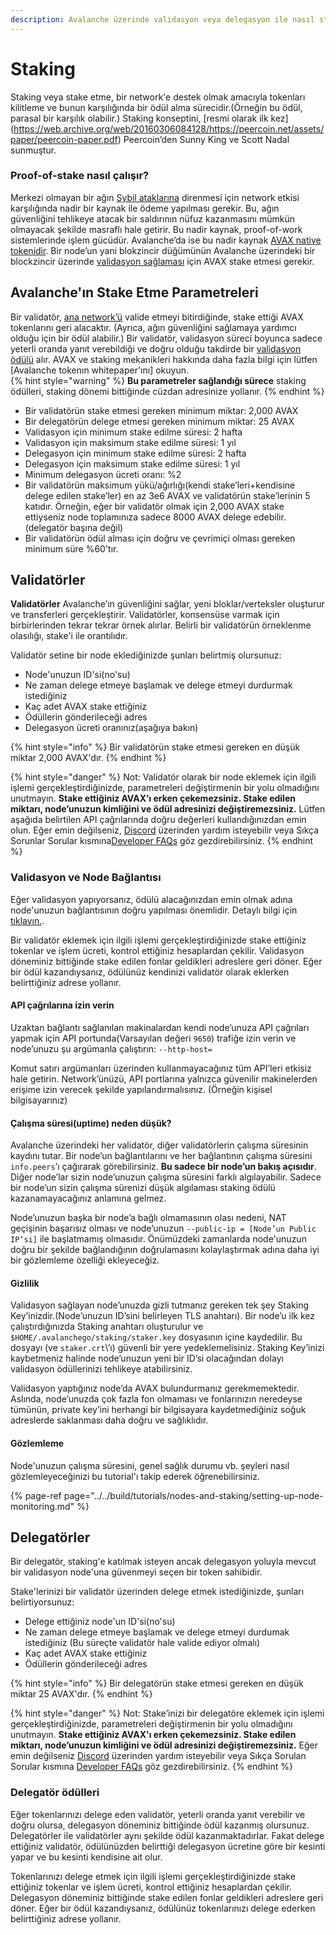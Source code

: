 ```yaml
---
description: Avalanche üzerinde validasyon veya delegasyon ile nasıl stake edeceğinizi öğrenin
---
```


# Staking

Staking veya stake etme, bir network'e destek olmak amacıyla tokenları kilitleme ve bunun karşılığında bir ödül alma sürecidir.\(Örneğin bu ödül, parasal bir karşılık olabilir.\) Staking konseptini, [resmi olarak ilk kez] (https://web.archive.org/web/20160306084128/https://peercoin.net/assets/paper/peercoin-paper.pdf) Peercoin’den Sunny King ve Scott Nadal sunmuştur.

### Proof-of-stake nasıl çalışır?

Merkezi olmayan bir ağın [Sybil ataklarına](https://support.avalabs.org/en/articles/4064853-what-is-a-sybil-attack) direnmesi için network etkisi karşılığında nadir bir kaynak ile ödeme yapılması gerekir. Bu, ağın güvenliğini tehlikeye atacak bir saldırının nüfuz kazanmasını mümkün olmayacak şekilde masraflı hale getirir. Bu nadir kaynak, proof-of-work sistemlerinde işlem gücüdür. Avalanche’da ise bu nadir kaynak [AVAX native tokenidir](../../#avalanche-avax-token). Bir node’un yani blokzincir düğümünün Avalanche üzerindeki bir blockzincir üzerinde [validasyon sağlaması](http://support.avalabs.org/en/articles/4064704-what-is-a-blockchain-validator) için AVAX stake etmesi gerekir.

## Avalanche'ın Stake Etme Parametreleri

Bir validatör, [ana network’ü](http://support.avalabs.org/en/articles/4135650-what-is-the-primary-network) valide etmeyi bitirdiğinde, stake ettiği AVAX tokenlarını geri alacaktır. \(Ayrıca, ağın güvenliğini sağlamaya yardımcı olduğu için bir ödül alabilir.\) Bir validatör, validasyon süreci boyunca sadece yeterli oranda yanıt verebildiği ve doğru olduğu takdirde bir [validasyon ödülü](http://support.avalabs.org/en/articles/4587396-what-are-validator-staking-rewards) alır. AVAX ve staking mekanikleri hakkında daha fazla bilgi için lütfen [Avalanche tokenın whitepaper'ını] okuyun.  
{% hint style="warning" %}
**Bu parametreler sağlandığı sürece** staking ödülleri, staking dönemi bittiğinde cüzdan adresinize yollanır.
{% endhint %}

* Bir validatörün stake etmesi gereken minimum miktar: 2,000 AVAX
* Bir delegatörün delege etmesi gereken minimum miktar: 25 AVAX
* Validasyon için minimum stake edilme süresi: 2 hafta
* Validasyon için maksimum stake edilme süresi: 1 yıl
* Delegasyon için minimum stake edilme süresi: 2 hafta
* Delegasyon için maksimum stake edilme süresi: 1 yıl
* Minimum delegasyon ücreti oranı: %2
* Bir validatörün maksimum yükü/ağırlığı\(kendi stake’leri+kendisine delege edilen stake’ler) en az 3e6 AVAX ve validatörün stake’lerinin 5 katıdır. Örneğin, eğer bir validatör olmak için 2,000 AVAX stake ettiyseniz node toplamınıza sadece 8000 AVAX delege edebilir.\(delegatör başına değil\)
* Bir validatörün ödül alması için doğru ve çevrimiçi olması gereken minimum süre %60'tır.

## Validatörler

**Validatörler** Avalanche’ın güvenliğini sağlar, yeni bloklar/verteksler oluşturur ve transferleri gerçekleştirir. Validatörler, konsensüse varmak için birbirlerinden tekrar tekrar örnek alırlar. Belirli bir validatörün örneklenme olasılığı, stake'i ile orantılıdır.

Validatör setine bir node eklediğinizde şunları belirtmiş olursunuz:

* Node'unuzun ID'si\(no'su\)
* Ne zaman delege etmeye başlamak ve delege etmeyi durdurmak istediğiniz
* Kaç adet AVAX stake ettiğiniz
* Ödüllerin gönderileceği adres
* Delegasyon ücreti oranınız\(aşağıya bakın\)

{% hint style="info" %}
Bir validatörün stake etmesi gereken en düşük miktar 2,000 AVAX'dır.
{% endhint %}

{% hint style="danger" %}
Not: Validatör olarak bir node eklemek için ilgili işlemi gerçekleştirdiğinizde, parametreleri değiştirmenin bir yolu olmadığını unutmayın. **Stake ettiğiniz AVAX’ı erken çekemezsiniz. Stake edilen miktarı, node’unuzun kimliğini ve ödül adresinizi değiştiremezsiniz.** Lütfen aşağıda belirtilen API çağrılarında doğru değerleri kullandığınızdan emin olun. Eğer emin değilseniz, [Discord](https://chat.avax.network) üzerinden yardım isteyebilir veya Sıkça Sorunlar Sorular kısmına[Developer FAQs](http://support.avalabs.org/en/collections/2618154-developer-faq) göz gezdirebilirsiniz.
{% endhint %}

### Validasyon ve Node Bağlantısı <a id="running-a-validator"></a>

Eğer validasyon yapıyorsanız, ödülü alacağınızdan emin olmak adına node'unuzun bağlantısının doğru yapılması önemlidir.
Detaylı bilgi için [tıklayın.](http://support.avalabs.org/en/articles/4594192-networking-setup).

Bir validatör eklemek için ilgili işlemi gerçekleştirdiğinizde stake ettiğiniz tokenlar ve işlem ücreti, kontrol ettiğiniz hesaplardan çekilir. Validasyon döneminiz bittiğinde stake edilen fonlar geldikleri adreslere geri döner. Eğer bir ödül kazandıysanız, ödülünüz kendinizi validatör olarak eklerken belirttiğiniz adrese yollanır.

#### API çağrılarına izin verin <a id="allow-api-calls"></a>

Uzaktan bağlantı sağlanılan makinalardan kendi node’unuza API çağrıları yapmak için API portunda\(Varsayılan değeri `9650`\) trafiğe izin verin ve node’unuzu şu argümanla çalıştırın: `--http-host=`

Komut satırı argümanları üzerinden kullanmayacağınız tüm API’leri etkisiz hale getirin. Network’ünüzü, API portlarına yalnızca güvenilir makinelerden erişime izin verecek şekilde yapılandırmalısınız. \(Örneğin kişisel bilgisayarınız\)

#### Çalışma süresi\(uptime\) neden düşük? <a id="why-is-my-uptime-low"></a>

Avalanche üzerindeki her validatör, diğer validatörlerin çalışma süresinin kaydını tutar. Bir node’un bağlantılarını ve her bağlantının çalışma süresini `info.peers`’ı çağırarak görebilirsiniz. **Bu sadece bir node’un bakış açısıdır**. Diğer node’lar sizin node’unuzun çalışma süresini farklı algılayabilir. Sadece bir node’un sizin çalışma sürenizi düşük algılaması staking ödülü kazanamayacağınız anlamına gelmez.

Node’unuzun başka bir node’a bağlı olmamasının olası nedeni, NAT geçişinin başarısız olması ve node’unuzun `--public-ip = [Node’un Public IP’si]` ile başlatmamış olmasıdır. Önümüzdeki zamanlarda node'unuzun doğru bir şekilde bağlandığının doğrulamasını kolaylaştırmak adına daha iyi bir gözlemleme özelliği ekleyeceğiz.

#### Gizlilik <a id="secret-management"></a>

Validasyon sağlayan node’unuzda gizli tutmanız gereken tek şey Staking Key’inizdir.\(Node’unuzun ID’sini belirleyen TLS anahtarı\). Bir node’u ilk kez çalıştırdığınızda Staking anahtarı oluşturulur ve `$HOME/.avalanchego/staking/staker.key` dosyasının içine kaydedilir. Bu dosyayı \(ve `staker.crt`\’ı) güvenli bir yere yedeklemelisiniz. Staking Key’inizi kaybetmeniz halinde node’unuzun yeni bir ID’si olacağından dolayı validasyon ödüllerinizi tehlikeye atabilirsiniz.

Validasyon yaptığınız node’da AVAX bulundurmanız gerekmemektedir. Aslında, node’unuzda çok fazla fon olmaması ve fonlarınızın neredeyse tümünün, private key’ini herhangi bir bilgisayara kaydetmediğiniz soğuk adreslerde saklanması daha doğru ve sağlıklıdır.

#### Gözlemleme <a id="monitoring"></a>

Node'unuzun çalışma süresini, genel sağlık durumu vb. şeyleri nasıl gözlemleyeceğinizi bu tutorial'ı takip ederek öğrenebilirsiniz.

{% page-ref page="../../build/tutorials/nodes-and-staking/setting-up-node-monitoring.md" %}

## Delegatörler

Bir delegatör, staking'e katılmak isteyen ancak delegasyon yoluyla mevcut bir validasyon node'una güvenmeyi seçen bir token sahibidir.

Stake'lerinizi bir validatör üzerinden delege etmek istediğinizde, şunları belirtiyorsunuz:

* Delege ettiğiniz node'un ID'si\(no'su\)
* Ne zaman delege etmeye başlamak ve delege etmeyi durdumak istediğiniz \(Bu süreçte validatör hale valide ediyor olmalı\)
* Kaç adet AVAX stake ettiğiniz
* Ödüllerin gönderileceği adres

{% hint style="info" %}
Bir delegatörün stake etmesi gereken en düşük miktar 25 AVAX'dır.
{% endhint %}

{% hint style="danger" %}
Not: Stake’inizi bir delegatöre eklemek için işlemi gerçekleştirdiğinizde, parametreleri değiştirmenin bir yolu olmadığını unutmayın. **Stake ettiğiniz AVAX'ı erken çekemezsiniz. Stake edilen miktarı, node’unuzun kimliğini ve ödül adresinizi değiştiremezsiniz.** Eğer emin değilseniz [Discord](https://chat.avax.network) üzerinden yardım isteyebilir veya Sıkça Sorulan Sorular kısmına [Developer FAQs](http://support.avalabs.org/en/collections/2618154-developer-faq) göz gezdirebilirsiniz.
{% endhint %}

### Delegatör ödülleri <a id="delegator-rewards"></a>

Eğer tokenlarınızı delege eden validatör, yeterli oranda yanıt verebilir ve doğru olursa, delegasyon döneminiz bittiğinde ödül kazanmış olursunuz. Delegatörler ile validatörler aynı şekilde ödül kazanmaktadırlar. Fakat delege ettiğiniz validatör, ödülünüzden belirttiği delegasyon ücretine göre bir kesinti yapar ve bu kesinti kendisine ait olur.

Tokenlarınızı delege etmek için ilgili işlemi gerçekleştirdiğinizde stake ettiğiniz tokenlar ve işlem ücreti, kontrol ettiğiniz hesaplardan çekilir. Delegasyon döneminiz bittiğinde stake edilen fonlar geldikleri adreslere geri döner. Eğer bir ödül kazandıysanız, ödülünüz tokenlarınızı delege ederken belirttiğiniz adrese yollanır.